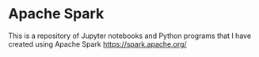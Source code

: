 # Apache Spark
This is a repository of Jupyter notebooks and Python programs that I have created using Apache Spark https://spark.apache.org/
